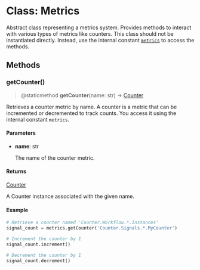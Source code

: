 # Class: Metrics

Abstract class representing a metrics system.
Provides methods to interact with various types of metrics like counters.
This class should not be instantiated directly.
Instead, use the internal constant [`metrics`](../variables/metrics.md) to access the methods.

## Methods

### getCounter()

> @staticmethod
> **getCounter**(name: str) -> [Counter](Counter.md)

Retrieves a counter metric by name.
A counter is a metric that can be incremented or decremented to track counts.
You access it using the internal constant `metrics`.

#### Parameters

- **name**: str

  The name of the counter metric.

#### Returns

[Counter](Counter.md)

A Counter instance associated with the given name.

#### Example

```python
# Retrieve a counter named 'Counter.Workflow.*.Instances'
signal_count = metrics.getCounter('Counter.Signals.*.MyCounter')

# Increment the counter by 1
signal_count.increment()

# Decrement the counter by 1
signal_count.decrement()
```
